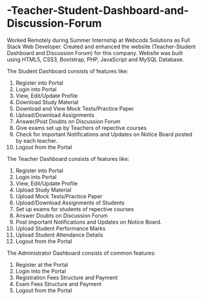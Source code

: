 # -Teacher-Student-Dashboard-and-Discussion-Forum
Worked Remotely during Summer Internship at Webcods Solutions as Full Stack Web Developer. 
Created and enhanced the website (Teacher-Student Dashboard and Discussion Forum) for this company. 
Website was built using HTML5, CSS3, Bootstrap, PHP, JavaScript and MySQL Database. 

The Student Dashboard consists of features like: 
1) Register into Portal
2) Login into Portal
3) View, Edit/Update Profile
4) Download Study Material 
5) Download and View Mock Tests/Practice Paper
6) Upload/Download Assignments
7) Answer/Post Doubts on Discussion Forum
8) Give exams set up by Teachers of repective courses
9) Check for important Notifications and Updates on Notice Board posted by each teacher.
10) Logout from the Portal

The Teacher Dashboard consists of features like: 
1) Register into Portal
2) Login into Portal
3) View, Edit/Update Profile
4) Upload Study Material 
5) Upload Mock Tests/Practice Paper
6) Upload/Download Assignments of Students
7) Set up exams for students of repective courses
8) Answer Doubts on Discussion Forum
9) Post important Notifications and Updates on Notice Board.
10) Upload Student Performance Marks
11) Upload Student Attendance Details
12) Logout from the Portal

The Administrator Dashboard consists of common features:
1) Register at the Portal
2) Login into the Portal
3) Registration Fees Structure and Payment
4) Exam Fees Structure and Payment
5) Logout from the Portal 
